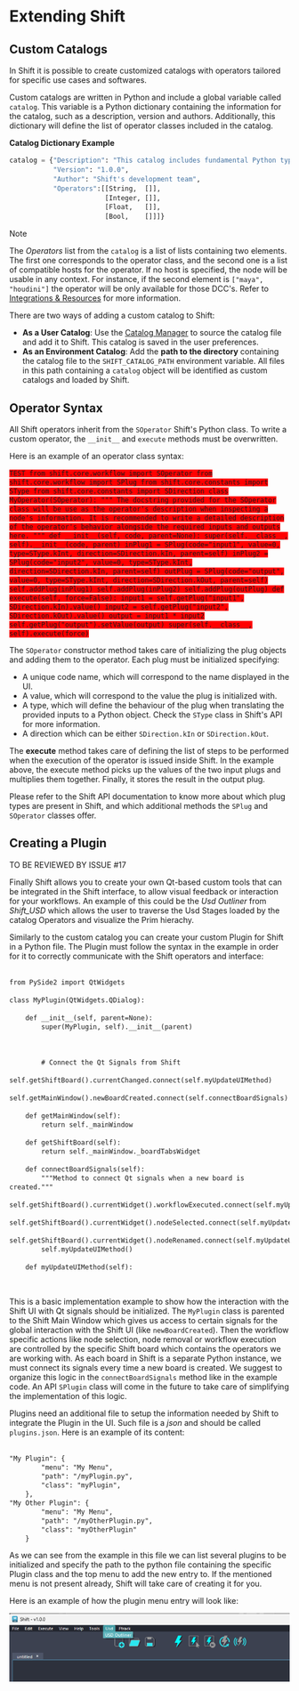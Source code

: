 # Extending Shift

## Custom Catalogs

In Shift it is possible to create customized catalogs with operators tailored for specific use cases and softwares.

Custom catalogs are written in Python and include a global variable called `catalog`. This variable is a Python dictionary containing the information for the catalog, such as a description, version and authors. Additionally, this dictionary will define the list of operator classes included in the catalog.

**Catalog Dictionary Example**
```python
catalog = {"Description": "This catalog includes fundamental Python type operators.",
           "Version": "1.0.0",
           "Author": "Shift's development team", 
           "Operators":[[String,  []],
                        [Integer, []],
                        [Float,   []],
                        [Bool,    []]]}
```

>[!NOTE]
> The *Operators* list from the `catalog` is a list of lists containing two elements. The first one corresponds to the operator class, and the second one is a list of compatible hosts for the operator. If no host is specified, the node will be usable in any context. For instance, if the second element is `["maya", "houdini"]` the operator will be only available for those DCC's. Refer to [Integrations & Resources](../../integration_resources/integrations_resources.md) for more information.

There are two ways of adding a custom catalog to Shift:

- **As a User Catalog**: Use the [Catalog Manager](../catalogs/#the-catalog-manager) to source the catalog file and add it to Shift. This catalog is saved in the user preferences.
- **As an Environment Catalog**: Add the **path to the directory** containing the catalog file to the `SHIFT_CATALOG_PATH` environment variable. All files in this path containing a `catalog` object will be identified as custom catalogs and loaded by Shift.

## Operator Syntax

All Shift operators inherit from the `SOperator` Shift's Python class. To write a custom operator, the `__init__` and `execute` methods must be overwritten. 

Here is an example of an operator class syntax:

<pre><code class="language-python" style="background-color: #f00; white-space: wrap">

TEST

from shift.core.workflow import SOperator
from shift.core.workflow import SPlug
from shift.core.constants import SType
from shift.core.constants import SDirection
 
class MyOperator(SOperator):
    """ The docstring provided for the SOperator class will be use as the operator's description when inspecting a node's information. 
    It is recommended to write a detailed description of the operator's behavior alongside the required inputs and outputs here.
  
    """
    def __init__(self, code, parent=None):

        super(self.__class__, self).__init__(code, parent)

        inPlug1 = SPlug(code="input1",
                       value=0,
                       type=SType.kInt,
                       direction=SDirection.kIn,
                       parent=self)

        inPlug2 = SPlug(code="input2",
                       value=0,
                       type=SType.kInt,
                       direction=SDirection.kIn,
                       parent=self)

        outPlug = SPlug(code="output",
                       value=0,
                       type=SType.kInt,
                       direction=SDirection.kOut,
                       parent=self)

        self.addPlug(inPlug1)
        self.addPlug(inPlug2)
        self.addPlug(outPlug)

    def execute(self, force=False):

        input1 = self.getPlug("input1", SDirection.kIn).value()
        input2 = self.getPlug("input2", SDirection.kOut).value()

        output = input1 * input2

        self.getPlug("output").setValue(output)
        super(self.__class__, self).execute(force)
</code></pre>

The `SOperator` constructor method takes care of initializing the plug objects and adding them to the operator. Each plug must be initialized specifying:
- A unique code name, which will correspond to the name displayed in the UI.
- A value, which will correspond to the value the plug is initialized with.
- A type, which will define the behaviour of the plug when translating the provided inputs to a Python object. Check the `SType` class in Shift's API for more information.
- A direction which can be either `SDirection.kIn` or `SDirection.kOut`.

The **execute** method takes care of defining the list of steps to be performed when the execution of the operator is issued inside Shift. In the example above, the execute method picks up the values of the two input plugs and multiplies them together. Finally, it stores the result in the output plug.

Please refer to the Shift API documentation to know more about which plug types are present in Shift, and which additional methods the `SPlug` and `SOperator` classes offer.

## Creating a Plugin

TO BE REVIEWED BY ISSUE #17

Finally Shift allows you to create your own Qt-based custom tools that can be integrated in the Shift interface, to allow visual feedback or interaction for your workflows. An example of this could be the *Usd Outliner* from *Shift_USD* which allows the user to traverse the Usd Stages loaded by the catalog Operators and visualize the Prim hierachy.

Similarly to the custom catalog you can create your custom Plugin for Shift in a Python file. The Plugin must follow the syntax in the example in order for it to correctly communicate with the Shift operators and interface:

<pre><code id="python_code">
from PySide2 import QtWidgets

class MyPlugin(QtWidgets.QDialog):

    def __init__(self, parent=None):
        super(MyPlugin, self).__init__(parent)

        <your_qt_logic>

        # Connect the Qt Signals from Shift
        self.getShiftBoard().currentChanged.connect(self.myUpdateUIMethod)
        self.getMainWindow().newBoardCreated.connect(self.connectBoardSignals)

    def getMainWindow(self):
        return self._mainWindow

    def getShiftBoard(self):
        return self._mainWindow._boardTabsWidget

    def connectBoardSignals(self):
        """Method to connect Qt signals when a new board is created."""
        self.getShiftBoard().currentWidget().workflowExecuted.connect(self.myUpdateUIMethod)
        self.getShiftBoard().currentWidget().nodeSelected.connect(self.myUpdateUIMethod)
        self.getShiftBoard().currentWidget().nodeRenamed.connect(self.myUpdateUIMethod)
        self.myUpdateUIMethod()

    def myUpdateUIMethod(self):

        <your_qt_update_logic>
</code></pre>

This is a basic implementation example to show how the interaction with the Shift UI with Qt signals should be initialized. The `MyPlugin` class is parented to the Shift Main Window which gives us access to certain signals for the global interaction with the Shift UI (like `newBoardCreated`). Then the workflow specific actions like node selection, node removal or workflow execution are controlled by the specific Shift board which contains the operators we are working with. As each board in Shift is a separate Python instance, we must connect its signals every time a new board is created. We suggest to organize this logic in the `connectBoardSignals` method like in the example code. An API `SPlugin` class will come in the future to take care of simplifying the implementation of this logic.

Plugins need an additional file to setup the information needed by Shift to integrate the Plugin in the UI.
Such file is a *json* and should be called `plugins.json`. Here is an example of its content:

<pre><code>
"My Plugin": {
        "menu": "My Menu",
        "path": "<path_to_the_plugin_file>/myPlugin.py",
        "class": "myPlugin",
    },
"My Other Plugin": {
        "menu": "My Menu",
        "path": "<path_to_the_plugin_file>/myOtherPlugin.py",
        "class": "myOtherPlugin"
    }
</code></pre>

As we can see from the example in this file we can list several plugins to be initialized and specify the path to the python file containing the specific Plugin class and the top menu to add the new entry to. If the mentioned menu is not present already, Shift will take care of creating it for you.

Here is an example of how the plugin menu entry will look like:

![Plugin Menu UI Example](../../images/dev_help/plugin_menu_ui_example.png)
